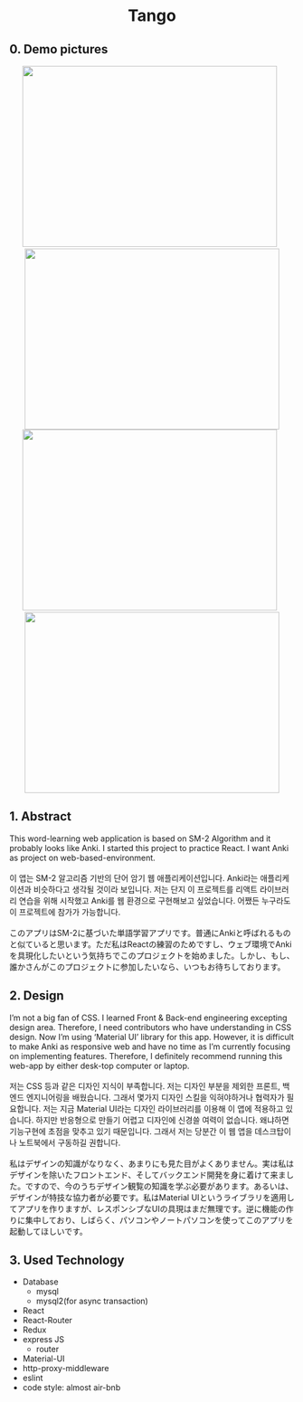 **<h1 align="center"> Tango </h1>**
<divide/>
<h2> 0. Demo pictures </h2>
<p align="center">
<img src="https://user-images.githubusercontent.com/64432366/131217232-d15e68eb-fce9-4aba-ab63-caef76a54f11.PNG" width="450" height="320"/>&nbsp;&nbsp;<img src="https://user-images.githubusercontent.com/64432366/131217237-d48b56c3-8aa6-4561-b278-75c71d542e18.PNG" width="450" height="320"/>
<img src="https://user-images.githubusercontent.com/64432366/131217242-feed8546-278c-4ce6-ae66-9daf75c1ed90.PNG" width="450" height="320"/>&nbsp;&nbsp;<img src="https://user-images.githubusercontent.com/64432366/131217243-b814b1fb-1cb9-4564-9c1a-318d0e738e9f.PNG" width="450" height="320"/></p>
<h2> 1. Abstract </h2>
This word-learning web application is based on SM-2 Algorithm and it probably looks like Anki. I started this project to practice React. I want Anki as project on web-based-environment. 
<br/></br>
이 앱는 SM-2 알고리즘 기반의 단어 암기 웹 애플리케이션입니다. Anki라는 애플리케이션과 비슷하다고 생각될 것이라 보입니다. 저는 단지 이 프로젝트를 리액트 라이브러리 연습을 위해 시작했고 Anki를 웹 환경으로 구현해보고 싶었습니다. 어쨌든 누구라도 이 프로젝트에 참가가 가능합니다. 
<br/><br/>
このアプリはSM-2に基づいた単語学習アプリです。普通にAnkiと呼ばれるものと似ていると思います。ただ私はReactの練習のためですし、ウェブ環境でAnkiを具現化したいという気持ちでこのプロジェクトを始めました。しかし、もし、誰かさんがこのプロジェクトに参加したいなら、いつもお待ちしております。

<h2> 2. Design </h2>
 I’m not a big fan of CSS. I learned Front & Back-end engineering excepting design area. Therefore, I need contributors who have understanding in CSS design. Now I’m using ‘Material UI’ library for this app. However, it is difficult to make Anki as responsive web and have no time as I’m currently focusing on implementing features. Therefore, I definitely recommend running this web-app by either desk-top computer or laptop.
<br/><br/>
저는 CSS 등과 같은 디자인 지식이 부족합니다. 저는 디자인 부분을 제외한 프론트, 백엔드 엔지니어링을 배웠습니다. 그래서 몇가지 디자인 스킬을 익혀야하거나 협력자가 필요합니다. 저는 지금 Material UI라는 디자인 라이브러리를 이용해 이 앱에 적용하고 있습니다. 하지만 반응형으로 만들기 어렵고 디자인에 신경쓸 여력이 없습니다. 왜냐하면 기능구현에 초점을 맞추고 있기 때문입니다. 그래서 저는 당분간 이 웹 앱을 데스크탑이나 노트북에서 구동하길 권합니다.
<br/><br/>
私はデザインの知識がなりなく、あまりにも見た目がよくありません。実は私はデザインを除いたフロントエンド、そしてバックエンド開発を身に着けて来ました。ですので、今のうちデザイン観覧の知識を学ぶ必要があります。あるいは、デザインが特技な協力者が必要です。私はMaterial UIというライブラリを適用してアプリを作りますが、レスポンシブなUIの具現はまだ無理です。逆に機能の作りに集中しており、しばらく、パソコンやノートパソコンを使ってこのアプリを起動してほしいです。
<h2> 3. Used Technology </h2>
<ul>
    <li>
    Database
        <ul>
        <li>mysql</li>
        <li>mysql2(for async transaction)</li>
        </ul>
    </li>
    <li>React</li>
    <li>React-Router</li>
    <li>Redux</li>
    <li>
    express JS
    <ul>
    <li>router</li>
    </ul>
    </li>
    <li>Material-UI</li>
    <li>http-proxy-middleware</li>
    <li>eslint</li>
    <li>code style: almost air-bnb</lio>
</ul>
